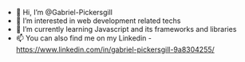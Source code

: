 - 👋 Hi, I’m @Gabriel-Pickersgill
- 👀 I’m interested in web development related techs
- 🌱 I’m currently learning Javascript and its frameworks and libraries
- 📫 You can also find me on my Linkedin - https://www.linkedin.com/in/gabriel-pickersgill-9a8304255/

